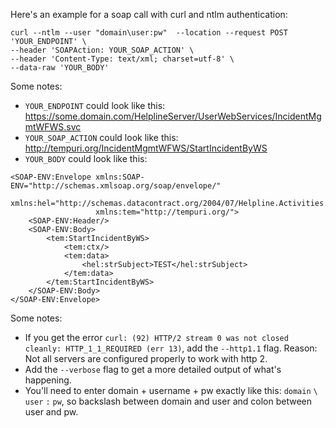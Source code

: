 Here's an example for a soap call with curl and ntlm authentication:

```
curl --ntlm --user "domain\user:pw"  --location --request POST 'YOUR_ENDPOINT' \
--header 'SOAPAction: YOUR_SOAP_ACTION' \
--header 'Content-Type: text/xml; charset=utf-8' \
--data-raw 'YOUR_BODY'
```

Some notes:

- `YOUR_ENDPOINT` could look like this: https://some.domain.com/HelplineServer/UserWebServices/IncidentMgmtWFWS.svc
- `YOUR_SOAP_ACTION` could look like this: http://tempuri.org/IncidentMgmtWFWS/StartIncidentByWS
- `YOUR_BODY` could look like this:

```
<SOAP-ENV:Envelope xmlns:SOAP-ENV="http://schemas.xmlsoap.org/soap/envelope/"
                   xmlns:hel="http://schemas.datacontract.org/2004/07/Helpline.Activities.IncidentRecordScope"
                   xmlns:tem="http://tempuri.org/">
    <SOAP-ENV:Header/>
    <SOAP-ENV:Body>
        <tem:StartIncidentByWS>
            <tem:ctx/>
            <tem:data>
                <hel:strSubject>TEST</hel:strSubject>
            </tem:data>
        </tem:StartIncidentByWS>
    </SOAP-ENV:Body>
</SOAP-ENV:Envelope>
```

Some notes:
- If you get the error `curl: (92) HTTP/2 stream 0 was not closed cleanly: HTTP_1_1_REQUIRED (err 13)`, add the `--http1.1` flag. Reason: Not all servers are configured properly to work with http 2.
- Add the `--verbose` flag to get a more detailed output of what's happening.
- You'll need to enter domain + username + pw exactly like this: `domain` `\` `user` `:` `pw`, so backslash between domain and user and colon between user and pw.
